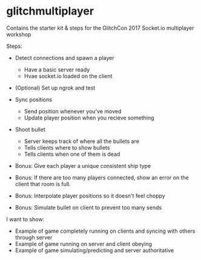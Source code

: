 # glitchmultiplayer

Contains the starter kit &amp; steps for the GlitchCon 2017 Socket.io multiplayer workshop

Steps:
- Detect connections and spawn a player
	- Have a basic server ready
	- Hvae socket.io loaded on the client 
- (Optional) Set up ngrok and test
- Sync positions 
	- Send position whenever you've moved
	- Update player position when you recieve something 
- Shoot bullet 
	- Server keeps track of where all the bullets are 
	- Tells clients where to show bullets
	- Tells clients when one of them is dead 
	
- Bonus: Give each player a unique consistent ship type 
- Bonus: If there are too many players connected, show an error on the client that room is full. 
- Bonus: Interpolate player positions so it doesn't feel choppy 
- Bonus: Simulate bullet on client to prevent too many sends 

I want to show:
- Example of game completely running on clients and syncing with others through server
- Example of game running on server and client obeying 
- Example of game simulating/predicting and server authoritative 
